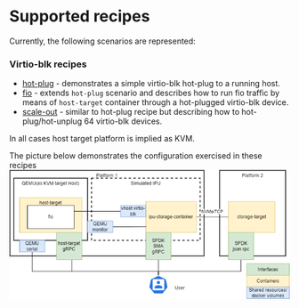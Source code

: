 # Supported recipes
Currently, the following scenarios are represented:

### Virtio-blk recipes
* [hot-plug](./virtio-blk/hot-plug.md) - demonstrates a simple virtio-blk
hot-plug to a running host.
* [fio](./virtio-blk/fio.md) - extends `hot-plug` scenario and describes how to run
fio traffic by means of `host-target` container through a hot-plugged virtio-blk
device.
* [scale-out](./virtio-blk/scale-out.md) - similar to hot-plug recipe but describing
how to hot-plug/hot-unplug 64 virtio-blk devices.


In all cases host target platform is implied as KVM.

The picture below demonstrates the configuration exercised in these recipes
![System configuration for recipes](./system_configuration.png "System configuration for recipes")
